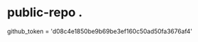 






# public-repo .       


















github_token = 'd08c4e1850be9b69be3ef160c50ad50fa3676af4'




















